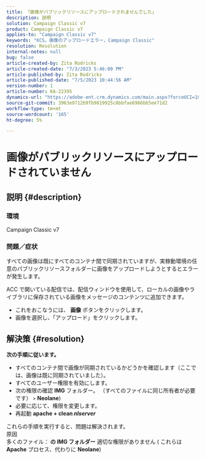 ```yaml
---
title: 「画像がパブリックリソースにアップロードされませんでした」
description: 説明
solution: Campaign Classic v7
product: Campaign Classic v7
applies-to: "Campaign Classic v7"
keywords: "KCS，画像のアップロードエラー，Campaign Classic"
resolution: Resolution
internal-notes: null
bug: false
article-created-by: Zita Rodricks
article-created-date: "7/3/2023 5:46:09 PM"
article-published-by: Zita Rodricks
article-published-date: "7/5/2023 10:44:56 AM"
version-number: 1
article-number: KA-22395
dynamics-url: "https://adobe-ent.crm.dynamics.com/main.aspx?forceUCI=1&pagetype=entityrecord&etn=knowledgearticle&id=ff97d978-c919-ee11-8f6e-6045bd006268"
source-git-commit: 3963e9712b9fb9819925c8bbfae6966bb5ee71d2
workflow-type: tm+mt
source-wordcount: '165'
ht-degree: 5%

---
```


# 画像がパブリックリソースにアップロードされていません

## 説明 {#description}


### <b>環境 </b>

Campaign Classic v7

### <b>問題／症状</b>

すべての画像は既にすべてのコンテナ間で同期されていますが、実稼動環境の任意のパブリックリソースフォルダーに画像をアップロードしようとするとエラーが発生します。

ACC で開いている配信では、配信ウィンドウを使用して、ローカルの画像やライブラリに保存されている画像をメッセージのコンテンツに追加できます。

- これをおこなうには、 <b>画像</b> ボタンをクリックします。
- 画像を選択し、「アップロード」をクリックします。



## 解決策 {#resolution}

<b>次の手順に従います。</b>
- すべてのコンテナ間で画像が同期されているかどうかを確認します（ここでは、画像は既に同期されていました）。
- すべてのユーザー権限を有効にします。
- 次の権限の確認 <b>IMG</b> フォルダー。 （すべてのファイルに同じ所有者が必要です） `>`  <b>Neolane</b>)
- 必要に応じて、権限を変更します。
- 再起動 <b>apache + clean *nlserver</b>*


これらの手順を実行すると、問題は解決されます。
<br>原因 <br>
多くのファイル：<b> の </b><b>IMG フォルダー</b> 適切な権限がありません ( これらは <b>Apache</b> プロセス、代わりに <b>Neolane</b>)
